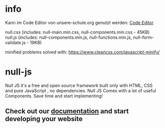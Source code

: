 # info
Kann im Code Editor von unsere-schule.org genutzt werden: [Code Editor](https://editor.unsere-schule.org/)

null.css (includes: null-main.min.css, null-components.min.css - 45KB)
null.js (includes: null-components.min.js, null-functions.min.js, null-form-validate.js - 19KB)

minified problems solved with: https://www.cleancss.com/javascript-minify/

# null-js
Null JS it's a free and open source framework built only with HTML, CSS and pure JavaScript , no dependencies.
Null JS Comes with a lot of useful Components. Save time and start implementing!
## Check out our [documentation](https://null-js.com/getting-started/installation/) and start developing your website
